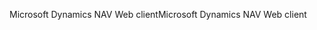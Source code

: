 <span data-ttu-id="c02e6-101">Microsoft Dynamics NAV Web client</span><span class="sxs-lookup"><span data-stu-id="c02e6-101">Microsoft Dynamics NAV Web client</span></span>